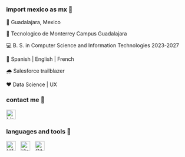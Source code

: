 ### import mexico as mx 🌵





📍 Guadalajara, Mexico 


🐏 Tecnologico de Monterrey Campus Guadalajara


💻 B. S. in Computer Science and Information Technologies 2023-2027


👅 Spanish | English | French


🌧 Salesforce trailblazer


❤️ Data Science | UX

### contact me 💬

<p align="left">
<a href="https://www.linkedin.com/in/joaquin-hiroki-campos-kishi/">
    <img alt="LinkedIn" title="Take a look at my LinkedIn" src="https://cdn.jsdelivr.net/gh/devicons/devicon/icons/linkedin/linkedin-original-wordmark.svg" width="26" height="26" />
</a>



### languages and tools 🧰

<img align="left" alt="HTML5" width="26px" src="https://cdn.jsdelivr.net/gh/devicons/devicon/icons/html5/html5-original.svg" style="padding-right:10px;" />
<img align="left" alt="Visual Studio Code" width="26px" src="https://cdn.jsdelivr.net/gh/devicons/devicon/icons/vscode/vscode-original.svg" style="padding-right:10px;" /> 
<img align="left" alt="Git" width="26px" src="https://cdn.jsdelivr.net/gh/devicons/devicon/icons/git/git-original.svg" style="padding-right:10px;" />



            
